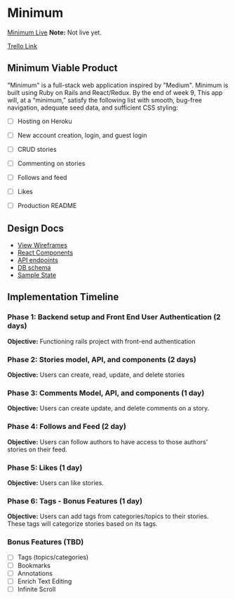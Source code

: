 # Minimum

[Minimum Live][heroku] **Note:** Not live yet.

[Trello Link][trello]

[heroku]: https://minimums.herokuapp.com
[trello]: https://trello.com/b/m4LI40pb/minimum

## Minimum Viable Product

"Minimum" is a full-stack web application inspired by "Medium". Minimum is built using Ruby on Rails and React/Redux. By the end of week 9, This app will, at a “minimum,” satisfy the following list with smooth, bug-free navigation, adequate seed data, and sufficient CSS styling:

  - [ ] Hosting on Heroku
  - [ ] New account creation, login, and guest login
  - [ ] CRUD stories
  - [ ] Commenting on stories
  - [ ] Follows and feed
  - [ ] Likes
  - [ ] Production README


## Design Docs

* [View Wireframes][wireframes]
* [React Components][components]
* [API endpoints][api-endpoints]
* [DB schema][schema]
* [Sample State][sample-state]

[wireframes]: wireframes/
[components]: component-hierarchy.md
[sample-state]: sample-state.md
[api-endpoints]: api-endpoints.md
[schema]: schema.md

## Implementation Timeline

### Phase 1: Backend setup and Front End User Authentication (2 days)

**Objective:** Functioning rails project with front-end authentication

### Phase 2: Stories model, API, and components (2 days)

**Objective:** Users can create, read, update, and delete stories

### Phase 3: Comments Model, API, and components (1 day)

**Objective:** Users can create update, and delete comments on a story.

### Phase 4: Follows and Feed (2 day)

**Objective:** Users can follow authors to have access to those authors' stories on their feed.

### Phase 5: Likes (1 day)

**Objective:** Users can like stories.

### Phase 6: Tags - Bonus Features (1 day)

**Objective:** Users can add tags from categories/topics to their stories. These tags will categorize stories based on its tags.

### Bonus Features (TBD)
  - [ ] Tags (topics/categories)
  - [ ] Bookmarks
  - [ ] Annotations
  - [ ] Enrich Text Editing
  - [ ] Infinite Scroll
